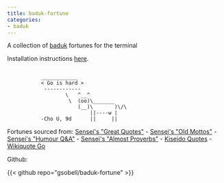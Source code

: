 ```yaml
---
title: baduk-fortune
categories:
- baduk
---
```


A collection of [baduk](https://en.wikipedia.org/wiki/Go_(game)) fortunes for the terminal

Installation instructions [here](https://github.com/gsobell/baduk-fortune).

```cow

           ____________
           < Go is hard >
            ------------
                   \   ^__^
                    \  (oo)\_______
                       (__)\       )\/\
                           ||----w |
           -Cho U, 9d      ||     ||

```

Fortunes sourced from:
[Sensei's "Great Quotes"](https://senseis.xmp.net/?GreatQuotes) -
[Sensei's "Old Mottos"](https://senseis.xmp.net/?OldMottos) -
[Sensei's "Humour Q&A"](https://senseis.xmp.net/?HumourQandAs) -
[Sensei's "Almost Proverbs"](https://senseis.xmp.net/?HumourAlmostProverbs) -
[Kiseido Quotes](https://kiseido.com/yyy.htm) -
[Wikiquote Go](https://en.wikiquote.org/wiki/Go_(game))

Github:

{{< github repo="gsobell/baduk-fortune" >}}


